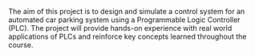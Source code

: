 The aim of this project is to design and simulate a control system for an automated car parking system  using a Programmable Logic Controller (PLC). The project will provide hands-on experience with real world applications of PLCs and reinforce key concepts learned throughout the course.  
